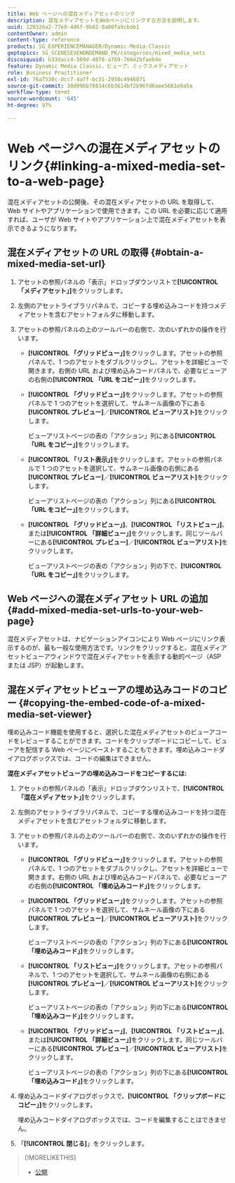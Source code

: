 ```yaml
---
title: Web ページへの混在メディアセットのリンク
description: 混在メディアセットをWebページにリンクする方法を説明します。
uuid: 120326a2-77e9-4d6f-9b02-0a00fa9cbab1
contentOwner: admin
content-type: reference
products: SG_EXPERIENCEMANAGER/Dynamic-Media-Classic
geptopics: SG_SCENESEVENONDEMAND_PK/categories/mixed_media_sets
discoiquuid: b33dacc4-509d-4878-a769-76642bfaeb4e
feature: Dynamic Media Classic，ビューア，ミックスメディアセット
role: Business Practitioner
exl-id: 76a7530c-0cc7-4a7f-bc31-2950c4946871
source-git-commit: 38d09bb78834c6b3614bf2b96fd6aee5661e0a5a
workflow-type: tm+mt
source-wordcount: '645'
ht-degree: 97%

---
```


# Web ページへの混在メディアセットのリンク{#linking-a-mixed-media-set-to-a-web-page}

混在メディアセットの公開後、その混在メディアセットの URL を取得して、Web サイトやアプリケーションで使用できます。この URL を必要に応じて適用すれば、ユーザが Web サイトやアプリケーション上で混在メディアセットを表示できるようになります。

## 混在メディアセットの URL の取得 {#obtain-a-mixed-media-set-url}

1. アセットの参照パネルの「表示」ドロップダウンリストで&#x200B;**[!UICONTROL 「メディアセット」]**&#x200B;をクリックします。
1. 左側のアセットライブラリパネルで、コピーする埋め込みコードを持つメディアセットを含むアセットフォルダに移動します。
1. アセットの参照パネルの上のツールバーの右側で、次のいずれかの操作を行います。

   * **[!UICONTROL 「グリッドビュー」]**&#x200B;をクリックします。アセットの参照パネルで、1 つのアセットをダブルクリックし、アセットを詳細ビューで開きます。右側の URL および埋め込みコードパネルで、必要なビューアの右側の&#x200B;**[!UICONTROL 「URL をコピー」]**&#x200B;をクリックします。
   * **[!UICONTROL 「グリッドビュー」]**&#x200B;をクリックします。アセットの参照パネルで 1 つのアセットを選択して、サムネール画像の下にある&#x200B;**[!UICONTROL プレビュー]**／**[!UICONTROL ビューアリスト]**&#x200B;をクリックします。

      ビューアリストページの表の「アクション」列にある&#x200B;**[!UICONTROL 「URL をコピー」]**&#x200B;をクリックします。

   * **[!UICONTROL 「リスト表示」]**&#x200B;をクリックします。アセットの参照パネルで 1 つのアセットを選択して、サムネール画像の右側にある&#x200B;**[!UICONTROL プレビュー]**／**[!UICONTROL ビューアリスト]**&#x200B;をクリックします。

      ビューアリストページの表の「アクション」列にある&#x200B;**[!UICONTROL 「URL をコピー」]**&#x200B;をクリックします。

   * **[!UICONTROL 「グリッドビュー」]**、**[!UICONTROL 「リストビュー」]**、または&#x200B;**[!UICONTROL 「詳細ビュー」]**&#x200B;をクリックします。同じツールバーにある&#x200B;**[!UICONTROL プレビュー]**／**[!UICONTROL ビューアリスト]**&#x200B;をクリックします。

      ビューアリストページの表の「アクション」列の下で、**[!UICONTROL 「URL をコピー」]**&#x200B;をクリックします。

## Web ページへの混在メディアセット URL の追加 {#add-mixed-media-set-urls-to-your-web-page}

混在メディアセットは、ナビゲーションアイコンにより Web ページにリンク表示するのが、最も一般な使用方法です。リンクをクリックすると、混在メディアセットビューアウィンドウで混在メディアセットを表示する動的ページ（ASP または JSP）が起動します。

## 混在メディアセットビューアの埋め込みコードのコピー {#copying-the-embed-code-of-a-mixed-media-set-viewer}

埋め込みコード機能を使用すると、選択した混在メディアセットのビューアコードをレビューすることができます。コードをクリップボードにコピーして、ビューアを配信する Web ページにペーストすることもできます。埋め込みコードダイアログボックスでは、コードの編集はできません。

**混在メディアセットビューアの埋め込みコードをコピーするには:**

1. アセットの参照パネルの「表示」ドロップダウンリストで、**[!UICONTROL 「混在メディアセット」]**&#x200B;をクリックします。
1. 左側のアセットライブラリパネルで、コピーする埋め込みコードを持つ混在メディアセットを含むアセットフォルダに移動します。
1. アセットの参照パネルの上のツールバーの右側で、次のいずれかの操作を行います。

   * **[!UICONTROL 「グリッドビュー」]**&#x200B;をクリックします。アセットの参照パネルで、1 つのアセットをダブルクリックし、アセットを詳細ビューで開きます。右側の URL および埋め込みコードパネルで、必要なビューアの右側の&#x200B;**[!UICONTROL 「埋め込みコード」]**&#x200B;をクリックします。
   * **[!UICONTROL 「グリッドビュー」]**&#x200B;をクリックします。アセットの参照パネルで 1 つのアセットを選択して、サムネール画像の下にある&#x200B;**[!UICONTROL プレビュー]**／**[!UICONTROL ビューアリスト]**&#x200B;をクリックします。

      ビューアリストページの表の「アクション」列の下にある&#x200B;**[!UICONTROL 「埋め込みコード」]**&#x200B;をクリックします。

   * **[!UICONTROL 「リストビュー」]**&#x200B;をクリックします。アセットの参照パネルで、1 つのアセットを選択して、サムネール画像の右側にある&#x200B;**[!UICONTROL プレビュー]**／**[!UICONTROL ビューアリスト]**&#x200B;をクリックします。

      ビューアリストページの表の「アクション」列の下にある&#x200B;**[!UICONTROL 「埋め込みコード」]**&#x200B;をクリックします。

   * **[!UICONTROL 「グリッドビュー」]**、**[!UICONTROL 「リストビュー」]**、または&#x200B;**[!UICONTROL 「詳細ビュー」]**&#x200B;をクリックします。同じツールバーにある&#x200B;**[!UICONTROL プレビュー]**／**[!UICONTROL ビューアリスト]**&#x200B;をクリックします。

      ビューアリストページの表の「アクション」列の下にある&#x200B;**[!UICONTROL 「埋め込みコード」]**&#x200B;をクリックします。

1. 埋め込みコードダイアログボックスで、**[!UICONTROL 「クリップボードにコピー」]**&#x200B;をクリックします。

   埋め込みコードダイアログボックスでは、コードを編集することはできません。

1. 「**[!UICONTROL 閉じる]**」をクリックします。

>[!MORELIKETHIS]
>
>* [公開](publishing-files.md#publishing_files)

